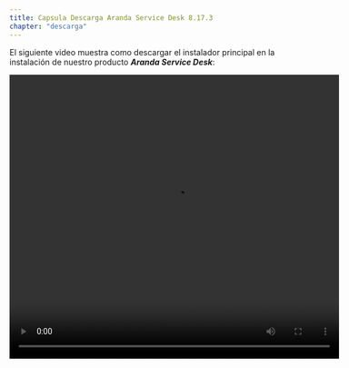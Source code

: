 ```yaml
---
title: Capsula Descarga Aranda Service Desk 8.17.3
chapter: "descarga"
---
```


El siguiente video muestra como descargar el instalador principal en la instalación de nuestro producto **_Aranda Service Desk_**:

<video width="580" height="500" controls> <source src="https://arandasoftware-my.sharepoint.com/personal/wilson_diaz_arandasoft_com/Documents/Conocimiento/1.2%20ASDKv8/1.2.1.3%20Descarga%20Fuentes%20e%20Instalacion/1.2.1.3.2%20Capsula%20Descarga%20Aranda%20Service%20Desk%208.17.3.mp4?App=OneDriveWebVideo" type="video/mp4"> Your browser does not support the video tag. </video>
